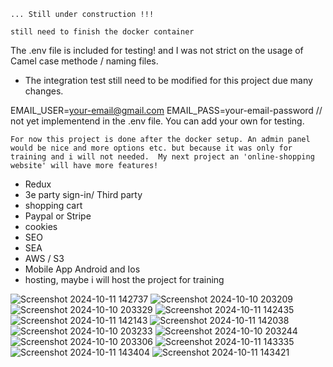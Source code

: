 ```... Still under construction !!!```


``` still need to finish the docker container ```


The .env file is included for testing! and I was not strict on the usage of Camel case methode / naming files.

- The integration test still need to be modified for this project due many changes. 


EMAIL_USER=your-email@gmail.com
EMAIL_PASS=your-email-password    // not yet implementend in the .env file. You can add your own for testing. 


``` For now this project is done after the docker setup. An admin panel would be nice and more options etc. but because it was only for training and i will not needed.  My next project an 'online-shopping website' will have more features! ```

- Redux
- 3e party sign-in/ Third party
- shopping cart 
- Paypal or Stripe
- cookies
- SEO
- SEA
- AWS / S3
- Mobile App Android and Ios
- hosting, maybe i will host the project for training

  
![Screenshot 2024-10-11 142737](https://github.com/user-attachments/assets/92e87063-25ec-4a90-8eac-289aefc715af)
![Screenshot 2024-10-10 203209](https://github.com/user-attachments/assets/5d0d346a-8674-4cbe-8a52-1a2a17cfdbf7)
![Screenshot 2024-10-10 203329](https://github.com/user-attachments/assets/39f47830-ea77-4ced-ad81-dfe2d8b4158a)
![Screenshot 2024-10-11 142435](https://github.com/user-attachments/assets/e024e403-b32f-4fa2-90d8-4fd7ea7696cb)
![Screenshot 2024-10-11 142143](https://github.com/user-attachments/assets/ae3e63dd-7df3-4706-a2cd-8611deb42015)
![Screenshot 2024-10-11 142038](https://github.com/user-attachments/assets/2b65b00a-fd78-4953-a0a3-b155d4c359ea)
![Screenshot 2024-10-10 203233](https://github.com/user-attachments/assets/663e1e9d-b7c9-4f68-aaff-6d596a7c4f27)
![Screenshot 2024-10-10 203244](https://github.com/user-attachments/assets/aa76a163-7ef4-4f0b-9dcc-e2e19b793220)
![Screenshot 2024-10-10 203306](https://github.com/user-attachments/assets/019edd08-94b6-4a44-8e7f-4c513710a675)
![Screenshot 2024-10-11 143335](https://github.com/user-attachments/assets/15e07885-28bd-471f-bf4f-8ba3d4940b97)
![Screenshot 2024-10-11 143404](https://github.com/user-attachments/assets/002ac242-83cd-4163-b53e-1772c8a89639)
![Screenshot 2024-10-11 143421](https://github.com/user-attachments/assets/1af49b0c-3064-4791-a0d6-60c481022ae0)
